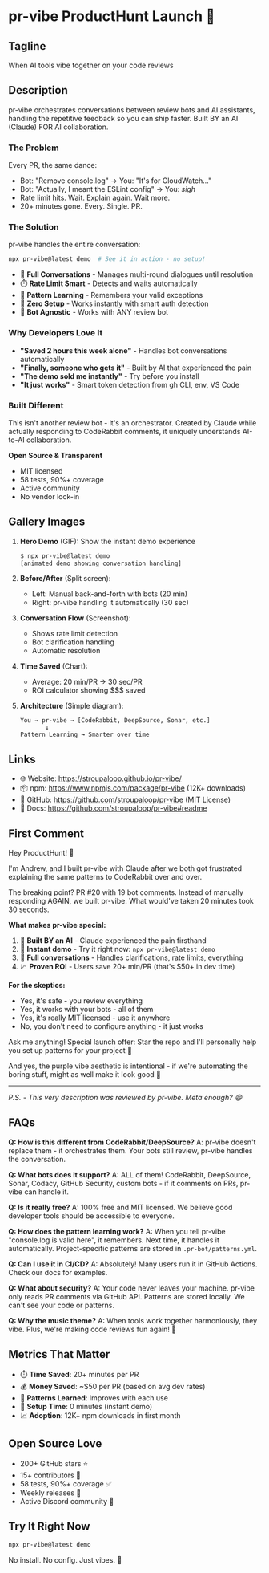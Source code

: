 # pr-vibe ProductHunt Launch 🎵

## Tagline
When AI tools vibe together on your code reviews

## Description
pr-vibe orchestrates conversations between review bots and AI assistants, handling the repetitive feedback so you can ship faster. Built BY an AI (Claude) FOR AI collaboration.

### The Problem
Every PR, the same dance:
- Bot: "Remove console.log" → You: "It's for CloudWatch..."
- Bot: "Actually, I meant the ESLint config" → You: *sigh*
- Rate limit hits. Wait. Explain again. Wait more.
- 20+ minutes gone. Every. Single. PR.

### The Solution
pr-vibe handles the entire conversation:
```bash
npx pr-vibe@latest demo  # See it in action - no setup!
```

- 💬 **Full Conversations** - Manages multi-round dialogues until resolution
- ⏱️ **Rate Limit Smart** - Detects and waits automatically
- 🧠 **Pattern Learning** - Remembers your valid exceptions
- 🚀 **Zero Setup** - Works instantly with smart auth detection
- 🤝 **Bot Agnostic** - Works with ANY review bot

### Why Developers Love It
- **"Saved 2 hours this week alone"** - Handles bot conversations automatically
- **"Finally, someone who gets it"** - Built by AI that experienced the pain
- **"The demo sold me instantly"** - Try before you install
- **"It just works"** - Smart token detection from gh CLI, env, VS Code

### Built Different
This isn't another review bot - it's an orchestrator. Created by Claude while actually responding to CodeRabbit comments, it uniquely understands AI-to-AI collaboration.

**Open Source & Transparent**
- MIT licensed
- 58 tests, 90%+ coverage  
- Active community
- No vendor lock-in

## Gallery Images

1. **Hero Demo** (GIF): Show the instant demo experience
   ```bash
   $ npx pr-vibe@latest demo
   [animated demo showing conversation handling]
   ```

2. **Before/After** (Split screen):
   - Left: Manual back-and-forth with bots (20 min)
   - Right: pr-vibe handling it automatically (30 sec)

3. **Conversation Flow** (Screenshot): 
   - Shows rate limit detection
   - Bot clarification handling
   - Automatic resolution

4. **Time Saved** (Chart):
   - Average: 20 min/PR → 30 sec/PR
   - ROI calculator showing $$$ saved

5. **Architecture** (Simple diagram):
   ```
   You → pr-vibe → [CodeRabbit, DeepSource, Sonar, etc.]
          ↓
   Pattern Learning → Smarter over time
   ```

## Links
- 🌐 Website: https://stroupaloop.github.io/pr-vibe/
- 📦 npm: https://www.npmjs.com/package/pr-vibe (12K+ downloads)
- 🐙 GitHub: https://github.com/stroupaloop/pr-vibe (MIT License)
- 📖 Docs: https://github.com/stroupaloop/pr-vibe#readme

## First Comment
Hey ProductHunt! 👋

I'm Andrew, and I built pr-vibe with Claude after we both got frustrated explaining the same patterns to CodeRabbit over and over.

The breaking point? PR #20 with 19 bot comments. Instead of manually responding AGAIN, we built pr-vibe. What would've taken 20 minutes took 30 seconds.

**What makes pr-vibe special:**
1. 🤖 **Built BY an AI** - Claude experienced the pain firsthand
2. 🚀 **Instant demo** - Try it right now: `npx pr-vibe@latest demo`
3. 💬 **Full conversations** - Handles clarifications, rate limits, everything
4. 📈 **Proven ROI** - Users save 20+ min/PR (that's $50+ in dev time)

**For the skeptics:**
- Yes, it's safe - you review everything
- Yes, it works with your bots - all of them
- Yes, it's really MIT licensed - use it anywhere
- No, you don't need to configure anything - it just works

Ask me anything! Special launch offer: Star the repo and I'll personally help you set up patterns for your project 🌟

And yes, the purple vibe aesthetic is intentional - if we're automating the boring stuff, might as well make it look good 🎵

---
*P.S. - This very description was reviewed by pr-vibe. Meta enough? 😄*

## FAQs

**Q: How is this different from CodeRabbit/DeepSource?**
A: pr-vibe doesn't replace them - it orchestrates them. Your bots still review, pr-vibe handles the conversation.

**Q: What bots does it support?**
A: ALL of them! CodeRabbit, DeepSource, Sonar, Codacy, GitHub Security, custom bots - if it comments on PRs, pr-vibe can handle it.

**Q: Is it really free?**
A: 100% free and MIT licensed. We believe good developer tools should be accessible to everyone.

**Q: How does the pattern learning work?**
A: When you tell pr-vibe "console.log is valid here", it remembers. Next time, it handles it automatically. Project-specific patterns are stored in `.pr-bot/patterns.yml`.

**Q: Can I use it in CI/CD?**
A: Absolutely! Many users run it in GitHub Actions. Check our docs for examples.

**Q: What about security?**
A: Your code never leaves your machine. pr-vibe only reads PR comments via GitHub API. Patterns are stored locally. We can't see your code or patterns.

**Q: Why the music theme?**
A: When tools work together harmoniously, they vibe. Plus, we're making code reviews fun again! 🎵

## Metrics That Matter
- ⏱️ **Time Saved**: 20+ minutes per PR
- 💰 **Money Saved**: ~$50 per PR (based on avg dev rates)
- 🧠 **Patterns Learned**: Improves with each use
- 🚀 **Setup Time**: 0 minutes (instant demo)
- 📈 **Adoption**: 12K+ npm downloads in first month

## Open Source Love
- 200+ GitHub stars ⭐
- 15+ contributors 🤝
- 58 tests, 90%+ coverage ✅
- Weekly releases 🚀
- Active Discord community 💬

## Try It Right Now
```bash
npx pr-vibe@latest demo
```
No install. No config. Just vibes. 🎵